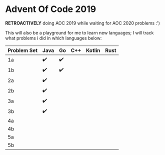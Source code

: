# Advent Of Code 2019

**RETROACTIVELY** doing AOC 2019 while waiting for AOC 2020 problems :')

This will also be a playground for me to learn new languages; I will track what problems i did in which languages below:


| Problem Set | Java | Go | C++ | Kotlin | Rust | 
| -- | -- | -- | -- | -- | -- |
| 1a | :heavy_check_mark: | :heavy_check_mark: |  |  |  |
| 1b | :heavy_check_mark: | :heavy_check_mark: |  |  |  |
| 2a | :heavy_check_mark: |  |  |  |  |
| 2b | :heavy_check_mark: |  |  |  |  |
| 3a | :heavy_check_mark: |  |  |  |  |
| 3b | :heavy_check_mark: |  |  |  |  |
| 4a |  |  |  |  |  |
| 4b |  |  |  |  |  |
| 5a |  |  |  |  |  |
| 5b |  |  |  |  |  |